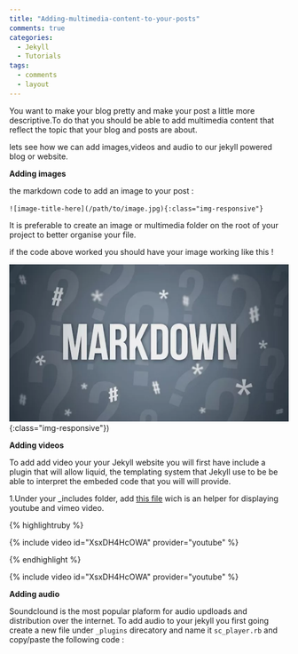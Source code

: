 ```yaml
---
title: "Adding-multimedia-content-to-your-posts"
comments: true
categories:
  - Jekyll
  - Tutorials
tags:
  - comments
  - layout
---
```



You want to make your blog pretty and make your post a little more descriptive.To do that you should be able to add multimedia content that reflect the topic that your blog and posts are about.

lets see how we can add images,videos and audio to our jekyll powered blog or website.


**Adding images**

the markdown code to add an image to your post :


`![image-title-here](/path/to/image.jpg){:class="img-responsive"}`

It is preferable to create an image or multimedia folder on the root of your project to better organise your file.

if the code above worked you should have your image working like this !

![Markdown-is-awesome](/assets/images/markdown.jpg){:class="img-responsive"})

**Adding videos**

To add add video your your Jekyll website you will first have include a plugin that will allow liquid, the templating system that Jekyll use to be be able to interpret the embeded code that you will will provide.

1.Under your _includes folder, add [this file](https://github.com/IziDevSpot/blog/blob/master/_includes/video) wich is an helper for displaying youtube and vimeo video.

{% highlightruby %}

{% include video id="XsxDH4HcOWA" provider="youtube" %}

{% endhighlight %}

{% include video id="XsxDH4HcOWA" provider="youtube" %}



**Adding audio**

Soundclound is the most popular plaform for audio updloads and distribution over the internet. 
To add audio to your jekyll you first going create a new file under  `_plugins` direcatory and name it  `sc_player.rb` and copy/paste the following code :

